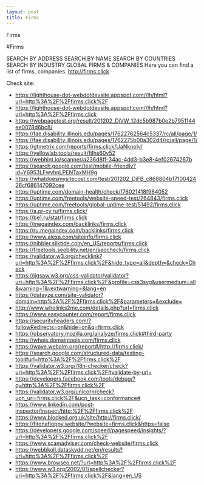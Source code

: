 ```yaml
---
layout: post
title: Firms
---
```


Firms

#Firms

SEARCH BY ADDRESS
SEARCH BY NAME
SEARCH BY COUNTRIES
SEARCH BY INDUSTRY
GLOBAL FIRMS & COMPANIES
Here you can find a list of firms, companies.
<http://firms.click>

Check site:
* <https://lighthouse-dot-webdotdevsite.appspot.com//lh/html?url=http%3A%2F%2Ffirms.click%2F>
* <https://lighthouse-dot-webdotdevsite.appspot.com//lh/html?url=http%3A%2F%2Ffirms.click>
* <https://webpagetest.org/result/201202_DiVW_12dc5b987b0e2b7951144ee0078d6bc8/>
* <https://fae.disability.illinois.edu/pages/17622762564c5337/rc/all/page/1/>
* <https://fae.disability.illinois.edu/pages/1762275b00a302d4/rc/all/page/1/>
* <https://gtmetrix.com/reports/firms.click/UaNknoIv/>
* <https://yellowlab.tools/result/ftlhs60v52>
* <https://webhint.io/scanner/a236d8ff-34ac-4dd3-b3e8-4ef02674267b>
* <https://search.google.com/test/mobile-friendly?id=Y6953LFwvhnLPENTaxMH9g>
* <https://whatdoesmysitecost.com/test/201202_DiFB_c868804b1710042426cf686147092cee>
* <https://uptime.com/domain-health/check/f76021418f984052>
* <https://uptime.com/freetools/website-speed-test/264843/firms.click>
* <https://uptime.com/freetools/global-uptime-test/51492/firms.click>
* <https://a.pr-cy.ru/firms.click/>
* <https://be1.ru/stat/firms.click>
* <https://megaindex.com/backlinks/firms.click>
* <https://ru.megaindex.com/backlinks/firms.click>
* <https://www.alexa.com/siteinfo/firms.click>
* <https://nibbler.silktide.com/en_US/reports/firms.click>
* <https://freetools.seobility.net/en/seocheck/firms.click>
* <https://validator.w3.org/checklink?uri=http%3A%2F%2Ffirms.click%2F&hide_type=all&depth=&check=Check>
* <https://jigsaw.w3.org/css-validator/validator?uri=http%3A%2F%2Ffirms.click%2F&profile=css3svg&usermedium=all&warning=1&vextwarning=&lang=en>
* <https://datayze.com/site-validator?domain=http%3A%2F%2Ffirms.click%2F&parameters=&exclude=>
* <http://www.wholinks2me.com/details.php?url=firms.click>
* <https://www.easycounter.com/report/firms.click>
* <https://securityheaders.com/?followRedirects=on&hide=on&q=firms.click>
* <https://observatory.mozilla.org/analyze/firms.click#third-party>
* <https://whois.domaintools.com/firms.click>
* <https://wave.webaim.org/report#/http://firms.click/>
* <https://search.google.com/structured-data/testing-tool#url=http%3A%2F%2Ffirms.click%2F>
* <https://validator.w3.org/i18n-checker/check?uri=http%3A%2F%2Ffirms.click%2F#validate-by-uri+>
* <https://developers.facebook.com/tools/debug/?q=http%3A%2F%2Ffirms.click%2F>
* <https://validator.w3.org/unicorn/check?ucn_uri=firms.click%2F&ucn_task=conformance#>
* <https://www.linkedin.com/post-inspector/inspect/http:%2F%2Ffirms.click%2F>
* <https://www.blocked.org.uk/site/http://firms.click/>
* <https://fitonafloppy.website/?website=firms.click&https=false>
* <https://developers.google.com/speed/pagespeed/insights/?url=http%3A%2F%2Ffirms.click%2F>
* <https://www.scamadviser.com/check-website/firms.click>
* <https://webbkoll.dataskydd.net/en/results?url=http%3A%2F%2Ffirms.click%2F>
* <https://www.browseo.net/?url=http%3A%2F%2Ffirms.click%2F>
* <https://www.w3.org/2002/01/spellchecker?uri=http%3A%2F%2Ffirms.click%2F&lang=en_US>

